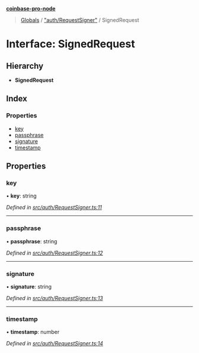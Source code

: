 **[coinbase-pro-node](../README.md)**

> [Globals](../globals.md) / ["auth/RequestSigner"](../modules/_auth_requestsigner_.md) / SignedRequest

# Interface: SignedRequest

## Hierarchy

- **SignedRequest**

## Index

### Properties

- [key](_auth_requestsigner_.signedrequest.md#key)
- [passphrase](_auth_requestsigner_.signedrequest.md#passphrase)
- [signature](_auth_requestsigner_.signedrequest.md#signature)
- [timestamp](_auth_requestsigner_.signedrequest.md#timestamp)

## Properties

### key

• **key**: string

_Defined in [src/auth/RequestSigner.ts:11](https://github.com/bennycode/coinbase-pro-node/blob/cb84fec/src/auth/RequestSigner.ts#L11)_

---

### passphrase

• **passphrase**: string

_Defined in [src/auth/RequestSigner.ts:12](https://github.com/bennycode/coinbase-pro-node/blob/cb84fec/src/auth/RequestSigner.ts#L12)_

---

### signature

• **signature**: string

_Defined in [src/auth/RequestSigner.ts:13](https://github.com/bennycode/coinbase-pro-node/blob/cb84fec/src/auth/RequestSigner.ts#L13)_

---

### timestamp

• **timestamp**: number

_Defined in [src/auth/RequestSigner.ts:14](https://github.com/bennycode/coinbase-pro-node/blob/cb84fec/src/auth/RequestSigner.ts#L14)_
